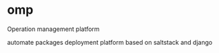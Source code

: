 # omp
Operation management platform

automate packages deployment platform based on saltstack and django 

